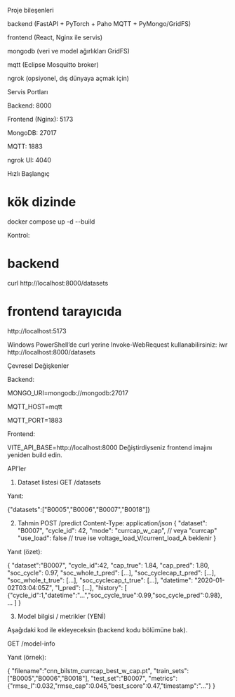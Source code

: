 Proje bileşenleri

backend (FastAPI + PyTorch + Paho MQTT + PyMongo/GridFS)

frontend (React, Nginx ile servis)

mongodb (veri ve model ağırlıkları GridFS)

mqtt (Eclipse Mosquitto broker)

ngrok (opsiyonel, dış dünyaya açmak için)

Servis Portları

Backend: 8000

Frontend (Nginx): 5173

MongoDB: 27017

MQTT: 1883

ngrok UI: 4040

Hızlı Başlangıç
# kök dizinde
docker compose up -d --build


Kontrol:

# backend
curl http://localhost:8000/datasets
# frontend tarayıcıda
http://localhost:5173


Windows PowerShell’de curl yerine Invoke-WebRequest kullanabilirsiniz:
iwr http://localhost:8000/datasets

Çevresel Değişkenler

Backend:

MONGO_URI=mongodb://mongodb:27017

MQTT_HOST=mqtt

MQTT_PORT=1883

Frontend:

VITE_API_BASE=http://localhost:8000
Değiştirdiyseniz frontend imajını yeniden build edin.

API’ler
1) Dataset listesi
GET /datasets


Yanıt:

{"datasets":["B0005","B0006","B0007","B0018"]}

2) Tahmin
POST /predict
Content-Type: application/json
{
  "dataset": "B0007",
  "cycle_id": 42,
  "mode": "currcap_w_cap",   // veya "currcap"
  "use_load": false          // true ise voltage_load_V/current_load_A beklenir
}


Yanıt (özet):

{
  "dataset":"B0007",
  "cycle_id":42,
  "cap_true": 1.84,
  "cap_pred": 1.80,
  "soc_cycle": 0.97,
  "soc_whole_t_pred": [...],
  "soc_cyclecap_t_pred": [...],
  "soc_whole_t_true": [...],
  "soc_cyclecap_t_true": [...],
  "datetime": "2020-01-02T03:04:05Z",
  "I_pred": [...],
  "history": [
    {"cycle_id":1,"datetime":"...","soc_cycle_true":0.99,"soc_cycle_pred":0.98},
    ...
  ]
}

3) Model bilgisi / metrikler (YENİ)

Aşağıdaki kod ile ekleyeceksin (backend kodu bölümüne bak).

GET /model-info


Yanıt (örnek):

{
  "filename":"cnn_bilstm_currcap_best_w_cap.pt",
  "train_sets":["B0005","B0006","B0018"],
  "test_set":"B0007",
  "metrics":{"rmse_I":0.032,"rmse_cap":0.045,"best_score":0.47,"timestamp":"..."}
}

